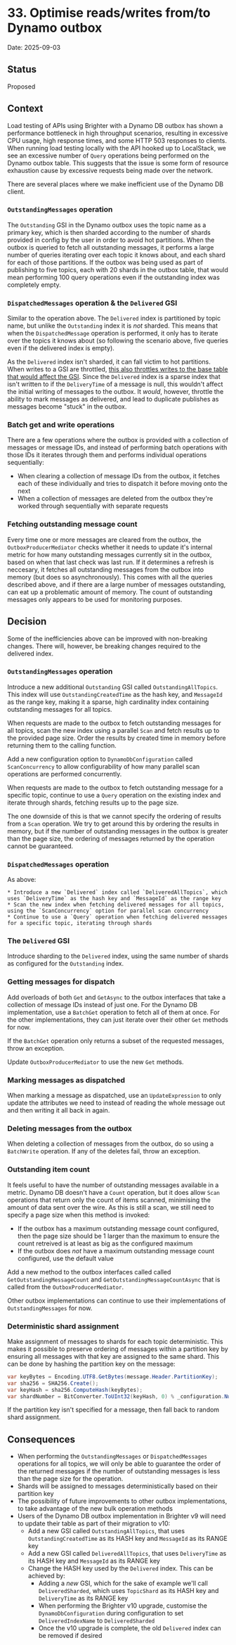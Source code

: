 # 33. Optimise reads/writes from/to Dynamo outbox

Date: 2025-09-03

## Status

Proposed

## Context

Load testing of APIs using Brighter with a Dynamo DB outbox has shown a performance bottleneck in high throughput scenarios, resulting in excessive CPU usage, high response times, and some HTTP 503 responses to clients. When running load testing locally with the API hooked up to LocalStack, we see an excessive number of `Query` operations being performed on the Dynamo outbox table. This suggests that the issue is some form of resource exhaustion cause by excessive requests being made over the network.

There are several places where we make inefficient use of the Dynamo DB client.

### `OutstandingMessages` operation

The `Outstanding` GSI in the Dynamo outbox uses the topic name as a primary key, which is then sharded according to the number of shards provided in config by the user in order to avoid hot partitions. When the outbox is queried to fetch all outstanding messages, it performs a large number of queries iterating over each topic it knows about, and each shard for each of those partitions. If the outbox was being used as part of publishing to five topics, each with 20 shards in the outbox table, that would mean performing 100 query operations even if the outstanding index was completely empty.

### `DispatchedMessages` operation & the `Delivered` GSI

Similar to the operation above. The `Delivered` index is partitioned by topic name, but unlike the `Outstanding` index it is _not_ sharded. This means that when the `DispatchedMessage` operation is performed, it only has to iterate over the topics it knows about (so following the scenario above, five queries even if the delivered index is empty).

As the `Delivered` index isn't sharded, it can fall victim to hot partitions. When writes to a GSI are throttled, [this also throttles writes to the base table that would affect the GSI](https://docs.aws.amazon.com/amazondynamodb/latest/developerguide/gsi-throttling.html). Since the `Delivered` index is a sparse index that isn't written to if the `DeliveryTime` of a message is null, this wouldn't affect the initial writing of messages to the outbox. It _would_, however, throttle the ability to mark messages as delivered, and lead to duplicate publishes as messages become "stuck" in the outbox.

### Batch get and write operations

There are a few operations where the outbox is provided with a collection of messages or message IDs, and instead of performing batch operations with those IDs it iterates through them and performs individual operations sequentially:

* When clearing a collection of message IDs from the outbox, it fetches each of these individually and tries to dispatch it before moving onto the next
* When a collection of messages are deleted from the outbox they're worked through sequentially with separate requests

### Fetching outstanding message count

Every time one or more messages are cleared from the outbox, the `OutboxProducerMediator` checks whether it needs to update it's internal metric for how many outstanding messages currently sit in the outbox, based on when that last check was last run. If it determines a refresh is neccesary, it fetches all outstanding messages from the outbox into memory (but does so asynchronously). This comes with all the queries described above, and if there are a large number of messages outstanding, can eat up a problematic amount of memory. The count of outstanding messages only appears to be used for monitoring purposes.

## Decision

Some of the inefficiencies above can be improved with non-breaking changes. There will, however, be breaking changes required to the delivered index.

### `OutstandingMessages` operation

Introduce a new additional `Outstanding` GSI called `OutstandingAllTopics`. This index will use `OutstandingCreatedTime` as the hash key, and `MessageId` as the range key, making it a sparse, high cardinality index containing outstanding messages for all topics.

When requests are made to the outbox to fetch outstanding messages for all topics, scan the new index using a parallel `Scan` and fetch results up to the provided page size. Order the results by created time in memory before returning them to the calling function.

Add a new configuration option to `DynamoDbConfiguration` called `ScanConcurrency` to allow configurability of how many parallel scan operations are performed concurrently.

When requests are made to the outbox to fetch outstanding message for a specific topic, continue to use a `Query` operation on the existing index and iterate through shards, fetching results up to the page size.

The one downside of this is that we cannot specify the ordering of results from a `Scan` operation. We try to get around this by ordering the results in memory, but if the number of outstanding messages in the outbox is greater than the page size, the ordering of messages returned by the operation cannot be guaranteed.

### `DispatchedMessages` operation

As above:

    * Introduce a new `Delivered` index called `DeliveredAllTopics`, which uses `DeliveryTime` as the hash key and `MessageId` as the range key
    * Scan the new index when fetching delivered messages for all topics, using the `ScanConcurrency` option for parallel scan concurrency
    * Continue to use a `Query` operation when fetching delivered messages for a specific topic, iterating through shards

### The `Delivered` GSI

Introduce sharding to the `Delivered` index, using the same number of shards as configured for the `Outstanding` index.

### Getting messages for dispatch

Add overloads of both `Get` and `GetAsync` to the outbox interfaces that take a collection of message IDs instead of just one. For the Dynamo DB implementation, use a `BatchGet` operation to fetch all of them at once. For the other implementations, they can just iterate over their other `Get` methods for now.

If the `BatchGet` operation only returns a subset of the requested messages, throw an exception.

Update `OutboxProducerMediator` to use the new `Get` methods.

### Marking messages as dispatched

When marking a message as dispatched, use an `UpdateExpression` to only update the attributes we need to instead of reading the whole message out and then writing it all back in again.

### Deleting messages from the outbox

When deleting a collection of messages from the outbox, do so using a `BatchWrite` operation. If any of the deletes fail, throw an exception.

### Outstanding item count

It feels useful to have the number of outstanding messages available in a metric. Dynamo DB doesn't have a `Count` operation, but it does allow `Scan` operations that return only the count of items scanned, minimising the amount of data sent over the wire. As this is still a scan, we still need to specify a page size when this method is invoked:

* If the outbox has a maximum outstanding message count configured, then the page size should be 1 larger than the maximum to ensure the count retreived is at least as big as the configured maximum
* If the outbox does _not_ have a maximum outstanding message count configured, use the default value

Add a new method to the outbox interfaces called called `GetOutstandingMessageCount` and `GetOutstandingMessageCountAsync` that is called from the `OutboxProducerMediator`.

Other outbox implementations can continue to use their implementations of `OutstandingMessages` for now.

### Deterministic shard assignment

Make assignment of messages to shards for each topic deterministic. This makes it possible to preserve ordering of messages within a partition key by ensuring all messages with that key are assigned to the same shard. This can be done by hashing the partition key on the message:

```c#
var keyBytes = Encoding.UTF8.GetBytes(message.Header.PartitionKey);
var sha256 = SHA256.Create();
var keyHash = sha256.ComputeHash(keyBytes);
var shardNumber = BitConverter.ToUInt32(keyHash, 0) % _configuration.NumberOfShards;
```

If the partition key isn't specified for a message, then fall back to random shard assignment.

## Consequences

* When performing the `OutstandingMessages` or `DispatchedMessages` operations for all topics, we will only be able to guarantee the order of the returned messages if the number of outstanding messages is less than the page size for the operation.
* Shards will be assigned to messages deterministically based on their partition key
* The possibility of future improvements to other outbox implementations, to take advantage of the new bulk operation methods
* Users of the Dynamo DB outbox implementation in Brighter v9 will need to update their table as part of their migration to v10:
    * Add a new GSI called `OutstandingAllTopics`, that uses `OutstandingCreatedTime` as its HASH key and `MessageId` as its RANGE key
    * Add a new GSI called `DeliveredAllTopics`, that uses `DeliveryTime` as its HASH key and `MessageId` as its RANGE key
    * Change the HASH key used by the `Delivered` index. This can be achieved by:
        * Adding a _new_ GSI, which for the sake of example we'll call `DeliveredSharded`, which uses `TopicShard` as its HASH key and `DeliveryTime` as its RANGE key
        * When performing the Brighter v10 upgrade, customise the `DynamoDbConfiguration` during configuration to set `DeliveredIndexName` to `DeliveredSharded`
        * Once the v10 upgrade is complete, the old `Delivered` index can be removed if desired